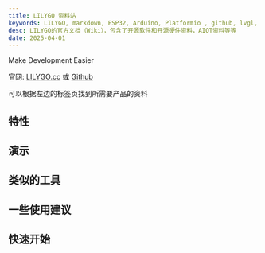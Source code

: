 ```yaml
---
title: LILYGO 资料站
keywords: LILYGO, markdown, ESP32, Arduino, Platformio , github, lvgl, LoRa, GPS, AMOLED, E-Paper
desc: LILYGO的官方文档（Wiki），包含了开源软件和开源硬件资料，AIOT资料等等
date: 2025-04-01
---
```


Make Development Easier

官网: [LILYGO.cc](https://lilygo.cc/) 或 [Github](https://github.com/Xinyuan-LilyGO)


可以根据左边的标签页找到所需要产品的资料


## 特性


## 演示


## 类似的工具



## 一些使用建议

## 快速开始



